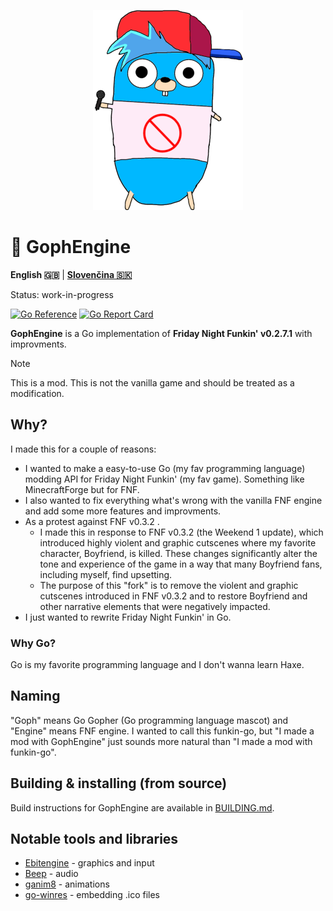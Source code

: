 <p align="center">
    <img src="https://github.com/MatusOllah/gophengine/blob/main/bf-gopher_240x320.png" alt="GophEngine logo">
</p>

# 🎤 GophEngine

**English 🇬🇧** | **[Slovenčina 🇸🇰](https://github.com/MatusOllah/gophengine/blob/main/README.sk-SK.md)**

Status: work-in-progress

[![Go Reference](https://pkg.go.dev/badge/github.com/MatusOllah/gophengine.svg)](https://pkg.go.dev/github.com/MatusOllah/gophengine) [![Go Report Card](https://goreportcard.com/badge/github.com/MatusOllah/gophengine)](https://goreportcard.com/report/github.com/MatusOllah/gophengine)

**GophEngine** is a Go implementation of **Friday Night Funkin' v0.2.7.1** with improvments.

> [!NOTE]
> This is a mod. This is not the vanilla game and should be treated as a modification.

## Why?

I made this for a couple of reasons:

* I wanted to make a easy-to-use Go (my fav programming language) modding API for Friday Night Funkin' (my fav game). Something like MinecraftForge but for FNF.
* I also wanted to fix everything what's wrong with the vanilla FNF engine and add some more features and improvments.
* As a protest against FNF v0.3.2 .
  * I made this in response to FNF v0.3.2 (the Weekend 1 update), which introduced highly violent and graphic cutscenes where my favorite character, Boyfriend, is killed. These changes significantly alter the tone and experience of the game in a way that many Boyfriend fans, including myself, find upsetting.
  * The purpose of this "fork" is to remove the violent and graphic cutscenes introduced in FNF v0.3.2 and to restore Boyfriend and other narrative elements that were negatively impacted.
* I just wanted to rewrite Friday Night Funkin' in Go.

### Why Go?

Go is my favorite programming language and I don't wanna learn Haxe.

## Naming

"Goph" means Go Gopher (Go programming language mascot) and "Engine" means FNF engine.
I wanted to call this funkin-go, but "I made a mod with GophEngine" just sounds more natural than "I made a mod with funkin-go".

## Building & installing (from source)

Build instructions for GophEngine are available in [BUILDING.md](https://github.com/MatusOllah/gophengine/blob/main/BUILDING.md).

## Notable tools and libraries

* [Ebitengine](https://github.com/hajimehoshi/ebiten) - graphics and input
* [Beep](https://github.com/gopxl/beep) - audio
* [ganim8](https://github.com/yohamta/ganim8) - animations
* [go-winres](https://github.com/tc-hib/go-winres) - embedding .ico files
